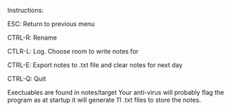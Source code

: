 Instructions:

ESC: Return to previous menu

CTRL-R: Rename

CTLR-L: Log. Choose room to write notes for

CTRL-E: Export notes to .txt file and clear notes for next day

CTRL-Q: Quit

Exectuables are found in notes/target
Your anti-virus will probably flag the program as at startup it will generate 11 .txt files to store the notes.
